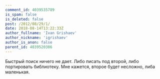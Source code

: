 ```yaml
---
comment_id: 4039535789
is_spam: false
is_deleted: false
post: /2012/08/29/1/
date: 2018-08-14T13:22:33Z
author_fullname: 'Ivan Grishaev'
author_nickname: 'igrishaev'
author_is_anon: false
parent_id: 4039520386
---
```


<p>Быстрый поиск ничего не дает. Либо писать под второй, либо портировать библиотеку. Мне кажется, второе будет несложно, либа маленькая.</p>
